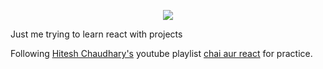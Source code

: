 <p align="center" width="100%">
    <img src="https://cdn3d.iconscout.com/3d/free/thumb/free-react-9294867-7578010.png?f=webp">
</p>

Just me trying to learn react with projects

Following [Hitesh Chaudhary's](https://www.youtube.com/@chaiaurcode) youtube playlist [chai aur react](https://www.youtube.com/playlist?list=PLu71SKxNbfoDqgPchmvIsL4hTnJIrtige) for practice.